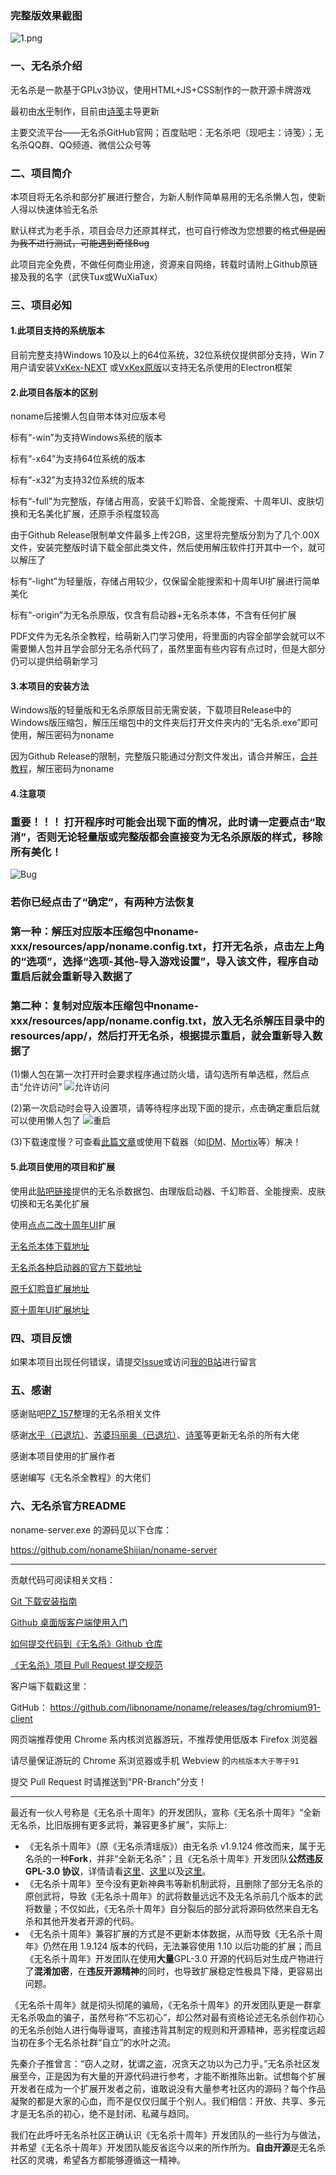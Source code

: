 ### 完整版效果截图
![1.png](1.png)
### 一、无名杀介绍

无名杀是一款基于GPLv3协议，使用HTML+JS+CSS制作的一款开源卡牌游戏

最初由[水乎](https://github.com/libccy)制作，目前由[诗笺](https://github.com/nonameShijian)主导更新

主要交流平台——无名杀GitHub官网；百度贴吧：无名杀吧（现吧主：诗笺）；无名杀QQ群、QQ频道、微信公众号等

### 二、项目简介

本项目将无名杀和部分扩展进行整合，为新人制作简单易用的无名杀懒人包，使新人得以快速体验无名杀

默认样式为老手杀，项目会尽力还原其样式，也可自行修改为您想要的格式~~但是因为我不进行测试，可能遇到奇怪Bug~~

此项目完全免费，不做任何商业用途，资源来自网络，转载时请附上Github原链接及我的名字（武侠Tux或WuXiaTux）

### 三、项目必知

#### 1.此项目支持的系统版本

目前完整支持Windows 10及以上的64位系统，32位系统仅提供部分支持，Win 7用户请安装[VxKex-NEXT](https://github.com/YuZhouRen86/VxKex-NEXT/)
或[VxKex原版](https://github.com/i486/VxKex/releases)以支持无名杀使用的Electron框架

#### 2.此项目各版本的区别

noname后接懒人包自带本体对应版本号

标有“-win”为支持Windows系统的版本

标有“-x64”为支持64位系统的版本

标有“-x32”为支持32位系统的版本

标有“-full”为完整版，存储占用高，安装千幻聆音、全能搜索、十周年UI、皮肤切换和无名美化扩展，还原手杀程度较高

由于Github Release限制单文件最多上传2GB，这里将完整版分割为了几个.00X文件，安装完整版时请下载全部此类文件，然后使用解压软件打开其中一个，就可以解压了

标有“-light”为轻量版，存储占用较少，仅保留全能搜索和十周年UI扩展进行简单美化

标有“-origin”为无名杀原版，仅含有启动器+无名杀本体，不含有任何扩展

PDF文件为无名杀全教程，给萌新入门学习使用，将里面的内容全部学会就可以不需要懒人包并且学会部分无名杀代码了，虽然里面有些内容有点过时，但是大部分仍可以提供给萌新学习

#### 3.本项目的安装方法

Windows版的轻量版和无名杀原版目前无需安装，下载项目Release中的Windows版压缩包，解压压缩包中的文件夹后打开文件夹内的“无名杀.exe”即可使用，解压密码为noname

因为Github Release的限制，完整版只能通过分割文件发出，请合并解压，[合并教程](https://zhuanlan.zhihu.com/p/13606016443)，解压密码为noname

#### 4.注意项

### 重要！！！ 打开程序时可能会出现下面的情况，此时请一定要点击“取消”，否则无论轻量版或完整版都会直接变为无名杀原版的样式，移除所有美化！
![Bug](4.png)
### 若你已经点击了“确定”，有两种方法恢复
### 第一种：解压对应版本压缩包中noname-xxx/resources/app/noname.config.txt，打开无名杀，点击左上角的“选项”，选择“选项-其他-导入游戏设置”，导入该文件，程序自动重启后就会重新导入数据了
### 第二种：复制对应版本压缩包中noname-xxx/resources/app/noname.config.txt，放入无名杀解压目录中的resources/app/，然后打开无名杀，根据提示重启，就会重新导入数据了

(1)懒人包在第一次打开时会要求程序通过防火墙，请勾选所有单选框，然后点击“允许访问”
![允许访问](2.png)

(2)第一次启动时会导入设置项，请等待程序出现下面的提示，点击确定重启后就可以使用懒人包了
![重启](3.png)

(3)下载速度慢？可查看[此篇文章](https://www.cnblogs.com/wuxiatux/p/18358288)或使用下载器（如[IDM](https://www.internetdownloadmanager.com)、[Mortix](https://motrix.app)等）解决！

#### 5.此项目使用的项目和扩展

使用此[贴吧链接](https://tieba.baidu.com/p/9082412439)提供的无名杀数据包、由理版启动器、千幻聆音、全能搜索、皮肤切换和无名美化扩展

使用[点点二改十周年UI](https://github.com/diandian157/dceadeUIX)扩展

[无名杀本体下载地址](https://github.com/libnoname/noname/releases)

[无名杀各种启动器的官方下载地址](https://github.com/libnoname/noname/releases/tag/chromium91-client)

[原千幻聆音扩展地址](https://github.com/1429825668/qianhuan)

[原十周年UI扩展地址](https://github.com/Tipx-L/decade-ui)

### 四、项目反馈

如果本项目出现任何错误，请提交[Issue](https://github.com/WuXiaTux/noname-for-dummies/issues)或访问[我的B站](https://space.bilibili.com/2129765923)进行留言

### 五、感谢

感谢贴吧[PZ_157](https://tieba.baidu.com/home/main?id=tb.1.3a25cf56.eqZjEs2SL3m-7wuS1aHw0w?t=1625216815&fr=pb)整理的无名杀相关文件

感谢[水乎（已退坑）](https://github.com/libccy)、[苏婆玛丽奥（已退坑）](https://github.com/Spmario233)、[诗笺](https://github.com/nonameShijian)等更新无名杀的所有大佬

感谢本项目使用的扩展作者

感谢编写《无名杀全教程》的大佬们

### 六、无名杀官方README

noname-server.exe 的源码见以下仓库：

https://github.com/nonameShijian/noname-server

---

贡献代码可阅读相关文档：

[Git 下载安装指南](https://github.com/libnoname/noname/wiki/Git%E4%B8%8B%E8%BD%BD%E5%AE%89%E8%A3%85%E6%8C%87%E5%8D%97)

[Github 桌面版客户端使用入门](https://docs.github.com/zh/desktop/overview/getting-started-with-github-desktop)

[如何提交代码到《无名杀》Github 仓库](https://github.com/libnoname/noname/wiki/%E5%A6%82%E4%BD%95%E6%8F%90%E4%BA%A4%E4%BB%A3%E7%A0%81%E5%88%B0%E3%80%8A%E6%97%A0%E5%90%8D%E6%9D%80%E3%80%8BGithub%E4%BB%93%E5%BA%93)

[《无名杀》项目 Pull Request 提交规范](https://github.com/libnoname/noname/wiki/%E3%80%8A%E6%97%A0%E5%90%8D%E6%9D%80%E3%80%8B%E9%A1%B9%E7%9B%AE-Pull-Request-%E6%8F%90%E4%BA%A4%E8%A7%84%E8%8C%83)

客户端下载戳这里：

GitHub： https://github.com/libnoname/noname/releases/tag/chromium91-client

网页端推荐使用 Chrome 系内核浏览器游玩，不推荐使用低版本 Firefox 浏览器

请尽量保证游玩的 Chrome 系浏览器或手机 Webview 的`内核版本大于等于91`

提交 Pull Request 时请推送到"PR-Branch"分支！

---

最近有一伙人号称是《无名杀十周年》的开发团队，宣称《无名杀十周年》“全新无名杀，比旧版拥有更多武将，兼容更多扩展”，实际上:

- 《无名杀十周年》（原《无名杀清瑶版》）由无名杀 v1.9.124 修改而来，属于无名杀的一种**Fork**，并非“全新无名杀”；且《无名杀十周年》开发团队**公然违反 GPL-3.0 协议**，详情请看[这里](https://github.com/github/dmca/blob/master/2023/09/2023-09-20-noname.md)、[这里](https://tieba.baidu.com/p/8623890806)以及[这里](https://tieba.baidu.com/p/8624582238)。
- 《无名杀十周年》至今没有更新神典韦等新机制武将，且删除了部分无名杀的原创武将，导致《无名杀十周年》的武将数量远远不及无名杀前几个版本的武将数量；不仅如此，《无名杀十周年》自分裂后的部分武将源码依然来自无名杀和其他开发者开源的代码。
- 《无名杀十周年》兼容扩展的方式是不更新本体数据，从而导致《无名杀十周年》仍然在用 1.9.124 版本的代码，无法兼容使用 1.10 以后功能的扩展；而且《无名杀十周年》开发团队在使用**大量**GPL-3.0 开源的代码后对生成产物进行了**混淆加密**，在**违反开源精神**的同时，也导致扩展稳定性极具下降，更容易出问题。

《无名杀十周年》就是彻头彻尾的骗局，《无名杀十周年》的开发团队更是一群拿无名杀吸血的骗子，虽然号称“不忘初心”，却公然对最有资格论述无名杀创作初心的无名杀创始人进行侮辱谩骂，直接违背其制定的规则和开源精神，恶劣程度远超当初在多个无名杀社群“自立”的水叶之流。

先秦介子推曾言：“窃人之财，犹谓之盗，况贪天之功以为己力乎。”无名杀社区发展至今，正是因为有大量的开源代码进行参考，才能不断推陈出新。试想每个扩展开发者在成为一个扩展开发者之前，谁敢说没有大量参考社区内的源码？每个作品凝聚的都是大家的心血，而不是仅仅归属于个别人。我们相信：开放、共享、多元才是无名杀的初心，绝不是封闭、私藏与趋同。

我们在此呼吁无名杀社区正确认识《无名杀十周年》开发团队的一些行为与做法，并希望《无名杀十周年》开发团队能反省迄今以来的所作所为。**自由开源**是无名杀社区的灵魂，希望各方都能够遵循这一精神。
